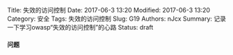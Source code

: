 Title: 失效的访问控制
Date: 2017-06-3 13:20
Modified: 2017-06-3 13:20
Category: 安全
Tags: 失效的访问控制
Slug: G19
Authors: nJcx
Summary: 记录一下学习owasp“失效的访问控制”的心路
Status: draft
#### 问题